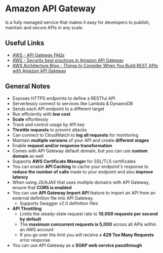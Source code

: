 # Amazon API Gateway
Is a fully managed service that makes it easy for developers to publish, maintain and secure APIs in any scale.

## Useful Links
- [AWS - API Gateway FAQs](https://aws.amazon.com/api-gateway/faqs/)
- [AWS - Security best practices in Amazon API Gateway](https://docs.aws.amazon.com/apigateway/latest/developerguide/security-best-practices.html)
- [AWS Architecture Blog - Things to Consider When You Build REST APIs with Amazon API Gateway](https://aws.amazon.com/blogs/architecture/things-to-consider-when-you-build-rest-apis-with-amazon-api-gateway/)

## General Notes
- Exposes HTTPS endpoints to define a RESTful API
- Serverlessly connect to services like Lambda & DynamoDB
- Sends each API endpoint to a different target
- Run efficiently with **low cost**
- **Scale** effortlessly
- Track and control usage by API key
- **Throttle requests** to prevent attacks
- Can connect to CloudWatch to **log all requests** for monitoring
- Maintain **multiple versions** of your API and create **different stages**
- Enable **request and/or response transformation**
- Comes with API Gateway default domain, but you can use **custom domain** as well
- Supports **AWS Certificate Manager** for SSL/TLS certificates
- You can enable **API Caching** to cache your endpoint's response to **reduce the number of calls** made to your endpoint and also **improve latency**
- When using JS/AJAX that uses multiple domains with API Gateway, ensure that **CORS is enabled**
- You can use **API Gateway Import API** feature to import an API from an external definition file into API Gateway.
    - Supports Swagger v2.0 definition files
- **API Throttling**
    - Limits the steady-state request rate to **10,000 requests per second by default**
    - The **maximum concurrent requests is 5,000** across all APIs within an AWS account
    - If you go over the limit you will receive a **429 Too Many Requests** error response
- You can use API Gateway as a **SOAP web service passthrough**